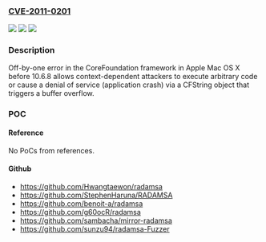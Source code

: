 ### [CVE-2011-0201](https://cve.mitre.org/cgi-bin/cvename.cgi?name=CVE-2011-0201)
![](https://img.shields.io/static/v1?label=Product&message=n%2Fa&color=blue)
![](https://img.shields.io/static/v1?label=Version&message=n%2Fa&color=blue)
![](https://img.shields.io/static/v1?label=Vulnerability&message=n%2Fa&color=brighgreen)

### Description

Off-by-one error in the CoreFoundation framework in Apple Mac OS X before 10.6.8 allows context-dependent attackers to execute arbitrary code or cause a denial of service (application crash) via a CFString object that triggers a buffer overflow.

### POC

#### Reference
No PoCs from references.

#### Github
- https://github.com/Hwangtaewon/radamsa
- https://github.com/StephenHaruna/RADAMSA
- https://github.com/benoit-a/radamsa
- https://github.com/g60ocR/radamsa
- https://github.com/sambacha/mirror-radamsa
- https://github.com/sunzu94/radamsa-Fuzzer

